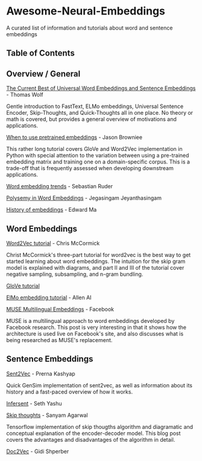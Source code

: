 # Awesome-Neural-Embeddings

A curated list of information and tutorials about word and sentence embeddings

## Table of Contents


## Overview / General


[The Current Best of Universal Word Embeddings and Sentence Embeddings](https://medium.com/huggingface/universal-word-sentence-embeddings-ce48ddc8fc3a) - Thomas Wolf

Gentle introduction to FastText, ELMo embeddings, Universal Sentence Encoder, Skip-Thoughts, and Quick-Thoughts all in one place. No theory or math is covered, but provides a general overview of motivations and applications.

[When to use pretrained embeddings](https://machinelearningmastery.com/develop-word-embeddings-python-gensim/) - Jason Browniee

This rather long tutorial covers GloVe and Word2Vec implementation in Python with special attention to the variation between using a pre-trained embedding matrix and training one on a domain-specific corpus. This is a trade-off that is frequently assessed when developing downstream applications.

[Word embedding trends](http://ruder.io/word-embeddings-2017/) - Sebastian Ruder

[Polysemy in Word Embeddings](https://medium.com/@jegasingamjeyanthasingam/word-embedding-to-polysemy-embedding-17274ab98418) - Jegasingam Jeyanthasingam

[History of embeddings](https://towardsdatascience.com/3-silver-bullets-of-word-embedding-in-nlp-10fa8f50cc5a) - Edward Ma

## Word Embeddings

[Word2Vec tutorial](http://mccormickml.com/2016/04/19/word2vec-tutorial-the-skip-gram-model/) - Chris McCormick

Christ McCormick's three-part tutorial for word2vec is the best way to get started learning about word embeddings. The intuition for the skip gram model is explained with diagrams, and part II and III of the tutorial cover negative sampling, subsampling, and n-gram bundling. 

[GloVe tutorial](http://mlexplained.com/2018/04/29/paper-dissected-glove-global-vectors-for-word-representation-explained/)

[ElMo embedding tutorial](https://github.com/allenai/allennlp/blob/master/tutorials/how_to/elmo.md) - Allen AI

[MUSE Multilingual Embeddings](https://code.fb.com/ml-applications/under-the-hood-multilingual-embeddings/) - Facebook

MUSE is a multilingual approach to word embeddings developed by Facebook research. This post is very interesting in that it shows how the architecture is used live on Facebook's site, and also discusses what is being researched as MUSE's replacement.

## Sentence Embeddings

[Sent2Vec](https://rare-technologies.com/sent2vec-an-unsupervised-approach-towards-learning-sentence-embeddings/) - Prerna Kashyap

Quick GenSim implementation of sent2vec, as well as information about its history and a fast-paced overview of how it works. 

[Infersent](https://yashuseth.blog/2018/08/06/infersent-supervised-learning-of-sentence-embeddings/) - Seth Yashu

[Skip thoughts](https://medium.com/@sanyamagarwal/my-thoughts-on-skip-thoughts-a3e773605efa) - Sanyam Agarwal

Tensorflow implementation of skip thougths algorithm and diagramatic and conceptual explanation of the encoder-decoder model. This blog post covers the advantages and disadvantages of the algorithm in detail.

[Doc2Vec](https://medium.com/scaleabout/a-gentle-introduction-to-doc2vec-db3e8c0cce5e) - Gidi Shperber
 
